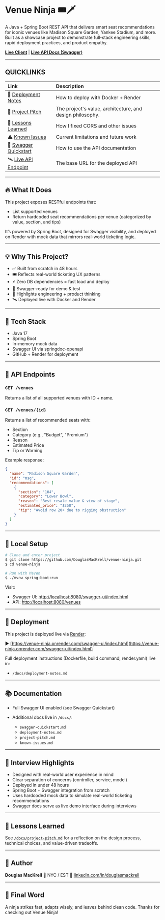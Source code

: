 # Venue Ninja 🎟️🗡️

A Java + Spring Boot REST API that delivers smart seat recommendations for iconic venues like Madison Square Garden, Yankee Stadium, and more. Built as a showcase project to demonstrate full-stack engineering skills, rapid deployment practices, and product empathy.

**[Live Client](https://venueninja.netlify.app)** | **[Live API Docs (Swagger)](https://venue-ninja.onrender.com/swagger-ui/index.html)**

---

##  QUICKLINKS

| Link | Description |
| :--- | :--- |
| 🚀 [Deployment Notes](./docs/deployment-notes.md) | How to deploy with Docker + Render |
| 📝 [Project Pitch](./docs/project-pitch.md) | The project's value, architecture, and design philosophy. |
| 🧠 [Lessons Learned](./docs/lessons-learned.md) | How I fixed CORS and other issues |
| ⚠️ [Known Issues](./docs/known-issues.md) | Current limitations and future work |
| 📘 [Swagger Quickstart](./docs/swagger-quickstart.md) | How to use the API documentation |
| 🛰️ [Live API Endpoint](https://venue-ninja.onrender.com/venues) | The base URL for the deployed API |

---

## 🔥 What It Does

This project exposes RESTful endpoints that:

* List supported venues
* Return hardcoded seat recommendations per venue (categorized by value, section, and tips)

It’s powered by Spring Boot, designed for Swagger visibility, and deployed on Render with mock data that mirrors real-world ticketing logic.

---

## 💡 Why This Project?

* ✅ Built from scratch in 48 hours
* 🎟️ Reflects real-world ticketing UX patterns
* ⚡ Zero DB dependencies = fast load and deploy
* 📘 Swagger-ready for demo & test
* 🧠 Highlights engineering + product thinking
* 🛰️ Deployed live with Docker and Render

---

## 🧱 Tech Stack

* Java 17
* Spring Boot
* In-memory mock data
* Swagger UI via springdoc-openapi
* GitHub + Render for deployment

---

## 🔗 API Endpoints

### `GET /venues`

Returns a list of all supported venues with ID + name.

### `GET /venues/{id}`

Returns a list of recommended seats with:

* Section
* Category (e.g., "Budget", "Premium")
* Reason
* Estimated Price
* Tip or Warning

Example response:

```json
{
  "name": "Madison Square Garden",
  "id": "msg",
  "recommendations": [
    {
      "section": "104",
      "category": "Lower Bowl",
      "reason": "Best resale value & view of stage",
      "estimated_price": "$250",
      "tip": "Avoid row 20+ due to rigging obstruction"
    }
  ]
}
```

---

## 🧪 Local Setup

```bash
# Clone and enter project
$ git clone https://github.com/DouglasMacKrell/venue-ninja.git
$ cd venue-ninja

# Run with Maven
$ ./mvnw spring-boot:run
```

Visit:

* Swagger UI: [http://localhost:8080/swagger-ui/index.html](http://localhost:8080/swagger-ui/index.html)
* API: [http://localhost:8080/venues](http://localhost:8080/venues)

---

## 🚀 Deployment

This project is deployed live via [Render](https://render.com):

▶️ [https://venue-ninja.onrender.com/swagger-ui/index.html](https://venue-ninja.onrender.com/swagger-ui/index.html)

Full deployment instructions (Dockerfile, build command, render.yaml) live in:

* `/docs/deployment-notes.md`

---

## 📚 Documentation

* Full Swagger UI enabled (see Swagger Quickstart)
* Additional docs live in `/docs/`:

  * `swagger-quickstart.md`
  * `deployment-notes.md`
  * `project-pitch.md`
  * `known-issues.md`

---

## 💬 Interview Highlights

* Designed with real-world user experience in mind
* Clear separation of concerns (controller, service, model)
* Deployed in under 48 hours
* Spring Boot + Swagger integration from scratch
* Uses hardcoded mock data to simulate real-world ticketing recommendations
* Swagger docs serve as live demo interface during interviews

---

## 🧠 Lessons Learned

See [`/docs/project-pitch.md`](./docs/project-pitch.md) for a reflection on the design process, technical choices, and value-driven tradeoffs.

---

## 👤 Author

**Douglas MacKrell**
📍 NYC / EST
🔗 [linkedin.com/in/douglasmackrell](https://linkedin.com/in/douglasmackrell)

---

## 🥷 Final Word

A ninja strikes fast, adapts wisely, and leaves behind clean code. Thanks for checking out Venue Ninja!
